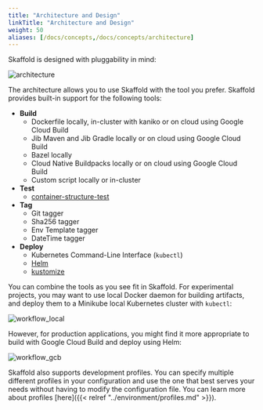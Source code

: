 ```yaml
---
title: "Architecture and Design"
linkTitle: "Architecture and Design"
weight: 50
aliases: [/docs/concepts,/docs/concepts/architecture]
---
```


Skaffold is designed with pluggability in mind:

![architecture](/images/architecture.png)

The architecture allows you to use Skaffold with the tool you prefer. Skaffold
provides built-in support for the following tools:

* **Build**
  * Dockerfile locally, in-cluster with kaniko or on cloud using Google Cloud Build
  * Jib Maven and Jib Gradle locally or on cloud using Google Cloud Build
  * Bazel locally
  * Cloud Native Buildpacks locally or on cloud using Google Cloud Build
  * Custom script locally or in-cluster
* **Test**
  * [container-structure-test](https://github.com/GoogleContainerTools/container-structure-test)
* **Tag**
  * Git tagger
  * Sha256 tagger
  * Env Template tagger
  * DateTime tagger
* **Deploy**
  * Kubernetes Command-Line Interface (`kubectl`)
  * [Helm](https://helm.sh/)
  * [kustomize](https://github.com/kubernetes-sigs/kustomize)

You can combine the tools as you see fit in Skaffold. For experimental
projects, you may want to use local Docker daemon for building artifacts, and
deploy them to a Minikube local Kubernetes cluster with `kubectl`:

![workflow_local](/images/workflow_local.png)

However, for production applications, you might find it more appropriate to build
with Google Cloud Build and deploy using Helm:

![workflow_gcb](/images/workflow_gcb.png)

Skaffold also supports development profiles. You can specify multiple different
profiles in your configuration and use the one that best serves your needs
without having to modify the configuration file. You can learn more about
profiles [here]({{< relref "../environment/profiles.md" >}}).
